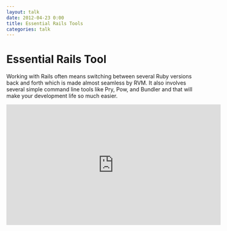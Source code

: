 ```yaml
---
layout: talk
date: 2012-04-23 0:00
title: Essential Rails Tools
categories: talk
---
```

# Essential Rails Tool
Working with Rails often means switching between several Ruby versions back and forth which is made almost seamless by RVM. It also involves several simple command line tools like Pry, Pow, and Bundler and that will make your development life so much easier.

<script async class="speakerdeck-embed" data-id="4f9718f96fda0a001f01f174" data-ratio="1.33333333333333" src="//speakerdeck.com/assets/embed.js"></script>

<iframe width="560" height="315" src="http://www.youtube.com/embed/GtB6cwgm2fE" frameborder="0" allowfullscreen></iframe>